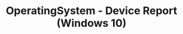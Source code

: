 ---
title: OperatingSystem - Device Report (Windows 10)
description: This section describes the compatibility reports in Application Compatibility Manager (ACM) and how you can work with the reports.
redirect_url: https://technet.microsoft.com/en-us/itpro/windows/deploy/manage-windows-upgrades-with-upgrade-analytics.md
---